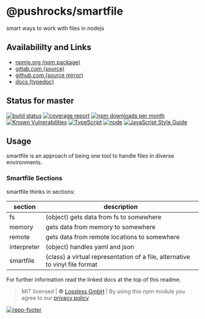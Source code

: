 # @pushrocks/smartfile
smart ways to work with files in nodejs

## Availabililty and Links
* [npmjs.org (npm package)](https://www.npmjs.com/package/@pushrocks/smartfile)
* [gitlab.com (source)](https://gitlab.com/pushrocks/smartfile)
* [github.com (source mirror)](https://github.com/pushrocks/smartfile)
* [docs (typedoc)](https://pushrocks.gitlab.io/smartfile/)

## Status for master
[![build status](https://gitlab.com/pushrocks/smartfile/badges/master/build.svg)](https://gitlab.com/pushrocks/smartfile/commits/master)
[![coverage report](https://gitlab.com/pushrocks/smartfile/badges/master/coverage.svg)](https://gitlab.com/pushrocks/smartfile/commits/master)
[![npm downloads per month](https://img.shields.io/npm/dm/@pushrocks/smartfile.svg)](https://www.npmjs.com/package/@pushrocks/smartfile)
[![Known Vulnerabilities](https://snyk.io/test/npm/@pushrocks/smartfile/badge.svg)](https://snyk.io/test/npm/@pushrocks/smartfile)
[![TypeScript](https://img.shields.io/badge/TypeScript->=%203.x-blue.svg)](https://nodejs.org/dist/latest-v10.x/docs/api/)
[![node](https://img.shields.io/badge/node->=%2010.x.x-blue.svg)](https://nodejs.org/dist/latest-v10.x/docs/api/)
[![JavaScript Style Guide](https://img.shields.io/badge/code%20style-prettier-ff69b4.svg)](https://prettier.io/)

## Usage

smartfile is an approach of being one tool to handle files in diverse environments.

### Smartfile Sections

smartfile thinks in sections:

| section     | description                                                                  |
| ----------- | ---------------------------------------------------------------------------- |
| fs          | (object) gets data from fs to somewhere                                      |
| memory      | gets data from memory to somewhere                                           |
| remote      | gets data from remote locations to somewhere                                 |
| interpreter | (object) handles yaml and json                                               |
| smartfile   | (class) a virtual representation of a file, alternative to vinyl file format |

For further information read the linked docs at the top of this readme.

> MIT licensed | **&copy;** [Lossless GmbH](https://lossless.gmbh)
| By using this npm module you agree to our [privacy policy](https://lossless.gmbH/privacy)

[![repo-footer](https://lossless.gitlab.io/publicrelations/repofooter.svg)](https://maintainedby.lossless.com)
